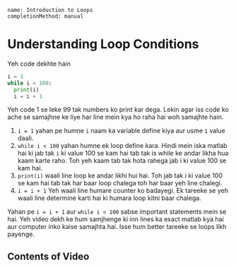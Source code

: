 ```ngMeta
name: Introduction to Loops
completionMethod: manual
```

# Understanding Loop Conditions

Yeh code dekhte hain

```python
i = 1
while i < 100:
  print(i)
  i = i + 1
```

Yeh code 1 se leke 99 tak numbers ko print kar dega. Lekin agar iss code ko ache se samajhne ke liye har line mein kya ho raha hai woh samajhte hain.

1. `i = 1` yahan pe humne `i` naam ka variable define kiya aur usme `1` value daali.
2. `while i < 100` yahan humne ek loop define kara. Hindi mein iska matlab hai ki jab tak `i` ki value 100 se kam hai tab tak is while ke andar likha hua kaam karte raho. Toh yeh kaam tab tak hota rahega jab i ki value 100 se kam hai.
3. `print(i)` waali line loop ke andar likhi hui hai. Toh jab tak i ki value 100 se kam hai tab tak har baar loop chalega toh har baar yeh line chalegi.
4. `i = i + 1` Yeh waali line humare counter ko badayegi. Ek tareeke se yeh waali line determine karti hai ki humara loop kitni baar chalega.

Yahan pe `i = i + 1` aur `while i < 100` sabse important statements mein se hai. Yeh video dekh ke hum samjhenge ki inn lines ka exact matlab kya hai aur computer inko kaise samajhta hai. Isse hum better tareeke se loops likh payenge.

## Contents of Video 
